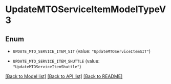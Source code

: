 # UpdateMTOServiceItemModelTypeV3

## Enum


* `UPDATE_MTO_SERVICE_ITEM_SIT` (value: `"UpdateMTOServiceItemSIT"`)

* `UPDATE_MTO_SERVICE_ITEM_SHUTTLE` (value: `"UpdateMTOServiceItemShuttle"`)


[[Back to Model list]](../README.md#documentation-for-models) [[Back to API list]](../README.md#documentation-for-api-endpoints) [[Back to README]](../README.md)



